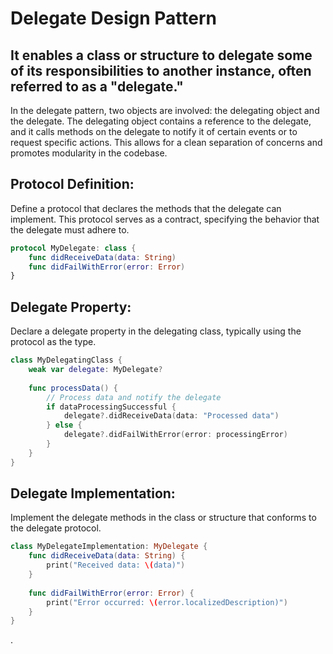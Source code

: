 <h1>Delegate Design Pattern</h1>

<h2>It enables a class or structure to delegate some of its responsibilities to another instance, often referred to as a "delegate."</h2>

In the delegate pattern, two objects are involved: the delegating object and the delegate. The delegating object contains a reference to the delegate, and it calls methods on the delegate to notify it of certain events or to request specific actions. This allows for a clean separation of concerns and promotes modularity in the codebase.

<h2>Protocol Definition:</h2>

Define a protocol that declares the methods that the delegate can implement. This protocol serves as a contract, specifying the behavior that the delegate must adhere to.
```swift
protocol MyDelegate: class {
    func didReceiveData(data: String)
    func didFailWithError(error: Error)
}
```

<h2>Delegate Property:</h2>

Declare a delegate property in the delegating class, typically using the protocol as the type.
```swift
class MyDelegatingClass {
    weak var delegate: MyDelegate?
    
    func processData() {
        // Process data and notify the delegate
        if dataProcessingSuccessful {
            delegate?.didReceiveData(data: "Processed data")
        } else {
            delegate?.didFailWithError(error: processingError)
        }
    }
}
```

<h2>Delegate Implementation:</h2>

Implement the delegate methods in the class or structure that conforms to the delegate protocol.
```swift
class MyDelegateImplementation: MyDelegate {
    func didReceiveData(data: String) {
        print("Received data: \(data)")
    }
    
    func didFailWithError(error: Error) {
        print("Error occurred: \(error.localizedDescription)")
    }
}
```
.





